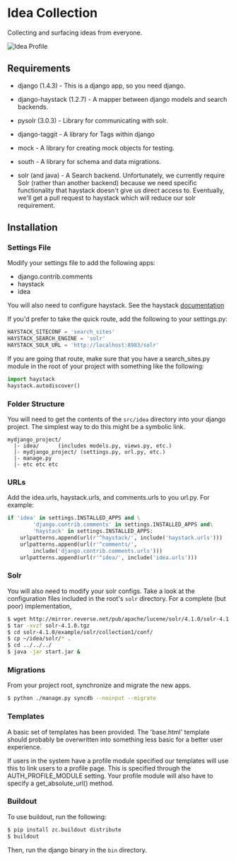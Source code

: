 # Idea Collection

Collecting and surfacing ideas from everyone.

![Idea Profile](https://raw.github.com/cfpb/idea-box/master/doc/images/profile.png)

## Requirements
* django (1.4.3) - This is a django app, so you need django.
* django-haystack (1.2.7) - A mapper between django models and search
backends.
* pysolr (3.0.3) - Library for communicating with solr.
* django-taggit - A library for Tags within django
* mock - A library for creating mock objects for testing. 
* south - A library for schema and data migrations. 

* solr (and java) - A Search backend. Unfortunately, we currently require
Solr (rather than another backend) because we need specific functionality
that haystack doesn't give us direct access to. Eventually, we'll get a
pull request to haystack which will reduce our solr requirement.

## Installation

### Settings File
Modify your settings file to add the following apps:
* django.contrib.comments
* haystack
* idea

You will also need to configure haystack. See the haystack
[documentation](http://django-haystack.readthedocs.org/en/v1.2.7/tutorial.html#configuration)

If you'd prefer to take the quick route, add the following to your
settings.py:
```python
HAYSTACK_SITECONF = 'search_sites'
HAYSTACK_SEARCH_ENGINE = 'solr'
HAYSTACK_SOLR_URL = 'http://localhost:8983/solr'
```

If you are going that route, make sure that you have a search_sites.py
module in the root of your project with something like the following:

```python
import haystack
haystack.autodiscover()
```

### Folder Structure

You will need to get the contents of the ```src/idea``` directory into
your django project. The simplest way to do this might be a symbolic
link.

```
mydjango_project/
  |- idea/      (includes models.py, views.py, etc.)
  |- mydjango_project/ (settings.py, url.py, etc.)
  |- manage.py
  |- etc etc etc
```

### URLs

Add the idea.urls, haystack.urls, and comments.urls to you url.py. For 
example:

```python
if 'idea' in settings.INSTALLED_APPS and \
        'django.contrib.comments' in settings.INSTALLED_APPS and\
        'haystack' in settings.INSTALLED_APPS:
    urlpatterns.append(url(r'^haystack/', include('haystack.urls')))
    urlpatterns.append(url(r'^comments/',
        include('django.contrib.comments.urls')))
    urlpatterns.append(url(r'^idea/', include('idea.urls')))
```

### Solr

You will also need to modify your solr configs. Take a look at the
configuration files included in the root's ```solr``` directory. For a
complete (but poor) implementation,

```bash
$ wget http://mirror.reverse.net/pub/apache/lucene/solr/4.1.0/solr-4.1.0.tgz
$ tar -xvzf solr-4.1.0.tgz
$ cd solr-4.1.0/example/solr/collection1/conf/
$ cp ~/idea/solr/* .
$ cd ../../../
$ java -jar start.jar &
```

### Migrations

From your project root, synchronize and migrate the new apps.

```bash
$ python ./manage.py syncdb --noinput --migrate
```

### Templates

A basic set of templates has been provided. The 'base.html' template should
probably be overwritten into something less basic for a better user experience. 

If users in the system have a profile module specified our templates will use
this to link users to a profile page.  This is specified through the
AUTH_PROFILE_MODULE setting. Your profile module will also have to specify a
get_absolute_url() method.

### Buildout
To use buildout, run the following:
```bash
$ pip install zc.buildout distribute
$ buildout
```
Then, run the django binary in the ```bin``` directory.
